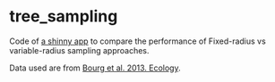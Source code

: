 # tree_sampling

Code of [a shinny app](http://djli.shinyapps.io/sample_methods/) to compare the performance of Fixed-radius vs variable-radius sampling approaches. 

Data used are from [Bourg et al. 2013. Ecology](https://esajournals.onlinelibrary.wiley.com/doi/abs/10.1890/13-0010.1).



